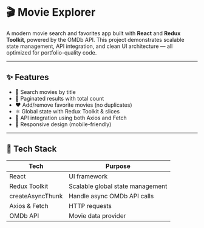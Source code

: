 # 🎬 Movie Explorer

A modern movie search and favorites app built with **React** and **Redux Toolkit**, powered by the OMDb API. This project demonstrates scalable state management, API integration, and clean UI architecture — all optimized for portfolio-quality code.

---

## ✨ Features

- 🔎 Search movies by title
- 📄 Paginated results with total count
- ❤️ Add/remove favorite movies (no duplicates)
- ⚛️ Global state with Redux Toolkit & slices
- 📡 API integration using both Axios and Fetch
- 📱 Responsive design (mobile-friendly)

---

## 🧰 Tech Stack

| Tech            | Purpose                         |
|-----------------|---------------------------------|
| React           | UI framework                    |
| Redux Toolkit   | Scalable global state management|
| createAsyncThunk| Handle async OMDb API calls     |
| Axios & Fetch   | HTTP requests                   |
| OMDb API        | Movie data provider             |
